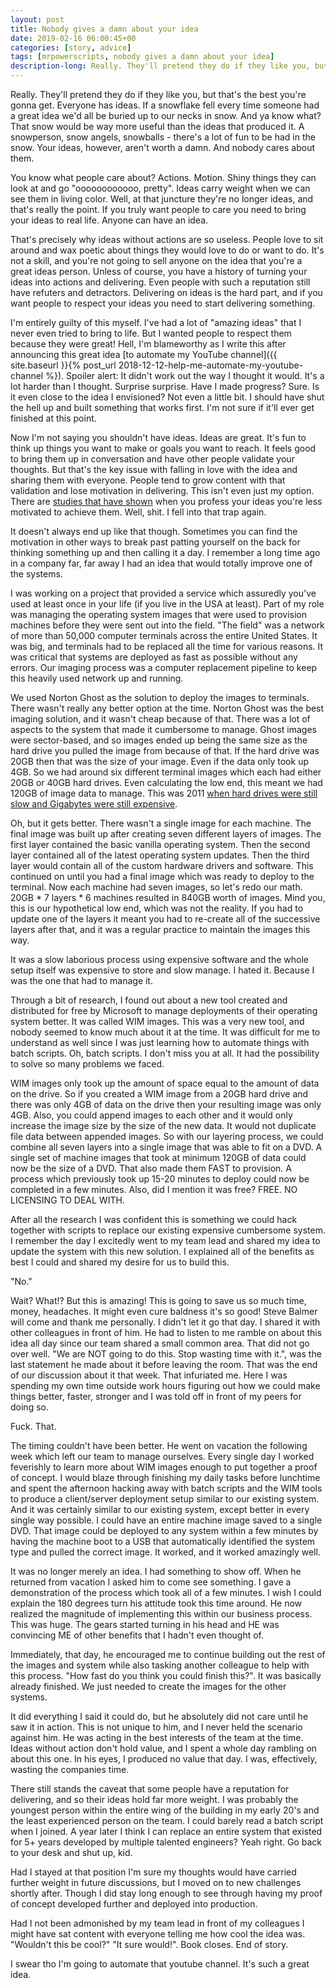 ```yaml
---
layout: post
title: Nobody gives a damn about your idea
date: 2019-02-16 06:00:45+00
categories: [story, advice]
tags: [mrpowerscripts, nobody gives a damn about your idea]
description-long: Really. They'll pretend they do if they like you, but that's the best you're gonna get. Everyone has ideas. If a snowflake fell every time someone had a great idea we'd all be buried up to our necks in snow. And ya know what? That snow would be way more useful than the ideas that produced it. A snowperson, snow angels, snowballs - there's a lot of fun to be had in the snow. Your ideas, however, aren't worth a damn. And nobody cares about them.
---
```


Really. They'll pretend they do if they like you, but that's the best you're gonna get. Everyone has ideas. If a snowflake fell every time someone had a great idea we'd all be buried up to our necks in snow. And ya know what? That snow would be way more useful than the ideas that produced it. A snowperson, snow angels, snowballs - there's a lot of fun to be had in the snow. Your ideas, however, aren't worth a damn. And nobody cares about them.

You know what people care about? Actions. Motion. Shiny things they can look at and go "oooooooooooo, pretty". Ideas carry weight when we can see them in living color. Well, at that juncture they're no longer ideas, and that's really the point. If you truly want people to care you need to bring your ideas to real life. Anyone can have an idea.

That's precisely why ideas without actions are so useless. People love to sit around and wax poetic about things they would love to do or want to do. It's not a skill, and you're not going to sell anyone on the idea that you're a great ideas person. Unless of course, you have a history of turning your ideas into actions and delivering. Even people with such a reputation still have refuters and detractors. Delivering on ideas is the hard part, and if you want people to respect your ideas you need to start delivering something.

I'm entirely guilty of this myself. I've had a lot of "amazing ideas" that I never even tried to bring to life. But I wanted people to respect them because they were great! Hell, I'm blameworthy as I write this after announcing this great idea [to automate my YouTube channel]({{ site.baseurl }}{% post_url 2018-12-12-help-me-automate-my-youtube-channel %}). Spoiler alert: It didn't work out the way I thought it would. It's a lot harder than I thought. Surprise surprise. Have I made progress? Sure. Is it even close to the idea I envisioned? Not even a little bit. I should have shut the hell up and built something that works first. I'm not sure if it'll ever get finished at this point.

Now I'm not saying you shouldn't have ideas. Ideas are great. It's fun to think up things you want to make or goals you want to reach. It feels good to bring them up in conversation and have other people validate your thoughts. But that's the key issue with falling in love with the idea and sharing them with everyone. People tend to grow content with that validation and lose motivation in delivering. This isn't even just my option. There are [studies that have shown](https://sivers.org/zipit) when you profess your ideas you're less motivated to achieve them. Well, shit. I fell into that trap again.

It doesn't always end up like that though. Sometimes you can find the motivation in other ways to break past patting yourself on the back for thinking something up and then calling it a day. I remember a long time ago in a company far, far away I had an idea that would totally improve one of the systems.

I was working on a project that provided a service which assuredly you've used at least once in your life (if you live in the USA at least). Part of my role was managing the operating system images that were used to provision machines before they were sent out into the field. "The field" was a network of more than 50,000 computer terminals across the entire United States. It was big, and terminals had to be replaced all the time for various reasons. It was critical that systems are deployed as fast as possible without any errors. Our imaging process was a computer replacement pipeline to keep this heavily used network up and running.

We used Norton Ghost as the solution to deploy the images to terminals. There wasn't really any better option at the time. Norton Ghost was the best imaging solution, and it wasn't cheap because of that. There was a lot of aspects to the system that made it cumbersome to manage. Ghost images were sector-based, and so images ended up being the same size as the hard drive you pulled the image from because of that. If the hard drive was 20GB then that was the size of your image. Even if the data only took up 4GB.  So we had around six different terminal images which each had either 20GB or 40GB hard drives. Even calculating the low end, this meant we had 120GB of image data to manage.  This was 2011 [when hard drives were still slow and Gigabytes were still expensive](https://www.statista.com/statistics/751847/worldwide-seagate-western-digital-average-hard-drive-capacity/).

Oh, but it gets better. There wasn't a single image for each machine. The final image was built up after creating seven different layers of images. The first layer contained the basic vanilla operating system. Then the second layer contained all of the latest operating system updates. Then the third layer would contain all of the custom hardware drivers and software. This continued on until you had a final image which was ready to deploy to the terminal. Now each machine had seven images, so let's redo our math.  20GB \* 7 layers \* 6 machines resulted in 840GB worth of images. Mind you, this is our hypothetical low end, which was not the reality. If you had to update one of the layers it meant you had to re-create all of the successive layers after that, and it was a regular practice to maintain the images this way.

It was a slow laborious process using expensive software and the whole setup itself was expensive to store and slow manage.  I hated it. Because I was the one that had to manage it.

Through a bit of research, I found out about a new tool created and distributed for free by Microsoft to manage deployments of their operating system better.  It was called WIM images. This was a very new tool, and nobody seemed to know much about it at the time. It was difficult for me to understand as well since I was just learning how to automate things with batch scripts. Oh, batch scripts. I don't miss you at all. It had the possibility to solve so many problems we faced.

WIM images only took up the amount of space equal to the amount of data on the drive. So if you created a WIM image from a 20GB hard drive and there was only 4GB of data on the drive then your resulting image was only 4GB. Also, you could append images to each other and it would only increase the image size by the size of the new data. It would not duplicate file data between appended images. So with our layering process, we could combine all seven layers into a single image that was able to fit on a DVD. A single set of machine images that took at minimum 120GB of data could now be the size of a DVD. That also made them FAST to provision. A process which previously took up 15-20 minutes to deploy could now be completed in a few minutes. Also, did I mention it was free? FREE. NO LICENSING TO DEAL WITH.

After all the research I  was confident this is something we could hack together with scripts to replace our existing expensive cumbersome system. I remember the day I excitedly went to my team lead and shared my idea to update the system with this new solution. I explained all of the benefits as best I could and shared my desire for us to build this.

"No."

Wait? What!? But this is amazing! This is going to save us so much time, money, headaches. It might even cure baldness it's so good! Steve Balmer will come and thank me personally. I didn't let it go that day. I shared it with other colleagues in front of him. He had to listen to me ramble on about this idea all day since our team shared a small common area. That did not go over well. "We are NOT going to do this. Stop wasting time with it.", was the last statement he made about it before leaving the room. That was the end of our discussion about it that week. That infuriated me. Here I was spending my own time outside work hours figuring out how we could make things better, faster, stronger and I was told off in front of my peers for doing so.

Fuck. That.

The timing couldn't have been better. He went on vacation the following week which left our team to manage ourselves. Every single day I worked feverishly to learn more about WIM images enough to put together a proof of concept. I would blaze through finishing my daily tasks before lunchtime and spent the afternoon hacking away with batch scripts and the WIM tools to produce a client/server deployment setup similar to our existing system. And it was certainly similar to our existing system, except better in every single way possible. I could have an entire machine image saved to a single DVD. That image could be deployed to any system within a few minutes by having the machine boot to a USB that automatically identified the system type and pulled the correct image. It worked, and it worked amazingly well.

It was no longer merely an idea. I had something to show off. When he returned from vacation I asked him to come see something. I gave a demonstration of the process which took all of a few minutes. I wish I could explain the 180 degrees turn his attitude took this time around. He now realized the magnitude of implementing this within our business process. This was huge. The gears started turning in his head and HE was convincing ME of other benefits that I hadn't even thought of.

Immediately, that day, he encouraged me to continue building out the rest of the images and system while also tasking another colleague to help with this process.  "How fast do you think you could finish this?". It was basically already finished. We just needed to create the images for the other systems.

It did everything I said it could do, but he absolutely did not care until he saw it in action. This is not unique to him, and I never held the scenario against him. He was acting in the best interests of the team at the time. Ideas without action don't hold value, and I spent a whole day rambling on about this one. In his eyes, I produced no value that day. I was, effectively, wasting the companies time.

There still stands the caveat that some people have a reputation for delivering, and so their ideas hold far more weight. I was probably the youngest person within the entire wing of the building in my early 20's and the least experienced person on the team. I could barely read a batch script when I joined. A year later I think I can replace an entire system that existed for 5+ years developed by multiple talented engineers? Yeah right. Go back to your desk and shut up, kid.

Had I stayed at that position I'm sure my thoughts would have carried further weight in future discussions, but I moved on to new challenges shortly after. Though I did stay long enough to see through having my proof of concept developed further and deployed into production.

Had I not been admonished by my team lead in front of my colleagues I might have sat content with everyone telling me how cool the idea was. "Wouldn't this be cool?" "It sure would!". Book closes. End of story.

I swear tho I'm going to automate that youtube channel. It's such a great idea.
